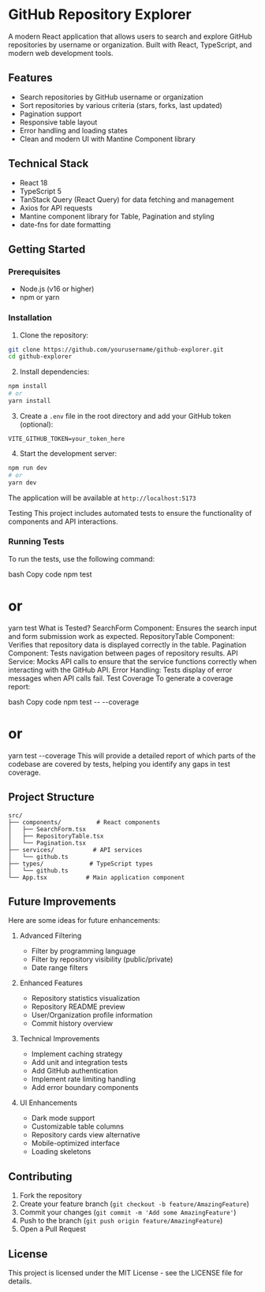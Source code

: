 # GitHub Repository Explorer

A modern React application that allows users to search and explore GitHub repositories by username or organization. Built with React, TypeScript, and modern web development tools.

## Features

- Search repositories by GitHub username or organization
- Sort repositories by various criteria (stars, forks, last updated)
- Pagination support
- Responsive table layout
- Error handling and loading states
- Clean and modern UI with Mantine Component library

## Technical Stack

- React 18
- TypeScript 5
- TanStack Query (React Query) for data fetching and management
- Axios for API requests
- Mantine component library for Table, Pagination and styling
- date-fns for date formatting

## Getting Started

### Prerequisites

- Node.js (v16 or higher)
- npm or yarn

### Installation

1. Clone the repository:
```bash
git clone https://github.com/yourusername/github-explorer.git
cd github-explorer
```

2. Install dependencies:
```bash
npm install
# or
yarn install
```

3. Create a `.env` file in the root directory and add your GitHub token (optional):
```
VITE_GITHUB_TOKEN=your_token_here
```

4. Start the development server:
```bash
npm run dev
# or
yarn dev
```

The application will be available at `http://localhost:5173`

Testing
This project includes automated tests to ensure the functionality of components and API interactions.

### Running Tests
To run the tests, use the following command:

bash
Copy code
npm test
# or
yarn test
What is Tested?
SearchForm Component: Ensures the search input and form submission work as expected.
RepositoryTable Component: Verifies that repository data is displayed correctly in the table.
Pagination Component: Tests navigation between pages of repository results.
API Service: Mocks API calls to ensure that the service functions correctly when interacting with the GitHub API.
Error Handling: Tests display of error messages when API calls fail.
Test Coverage
To generate a coverage report:

bash
Copy code
npm test -- --coverage
# or
yarn test --coverage
This will provide a detailed report of which parts of the codebase are covered by tests, helping you identify any gaps in test coverage.

## Project Structure

```
src/
├── components/          # React components
│   ├── SearchForm.tsx
│   ├── RepositoryTable.tsx
│   └── Pagination.tsx
├── services/           # API services
│   └── github.ts
├── types/             # TypeScript types
│   └── github.ts
└── App.tsx           # Main application component
```

## Future Improvements

Here are some ideas for future enhancements:

1. Advanced Filtering
   - Filter by programming language
   - Filter by repository visibility (public/private)
   - Date range filters

2. Enhanced Features
   - Repository statistics visualization
   - Repository README preview
   - User/Organization profile information
   - Commit history overview

3. Technical Improvements
   - Implement caching strategy
   - Add unit and integration tests
   - Add GitHub authentication
   - Implement rate limiting handling
   - Add error boundary components

4. UI Enhancements
   - Dark mode support
   - Customizable table columns
   - Repository cards view alternative
   - Mobile-optimized interface
   - Loading skeletons

## Contributing

1. Fork the repository
2. Create your feature branch (`git checkout -b feature/AmazingFeature`)
3. Commit your changes (`git commit -m 'Add some AmazingFeature'`)
4. Push to the branch (`git push origin feature/AmazingFeature`)
5. Open a Pull Request

## License

This project is licensed under the MIT License - see the LICENSE file for details.
